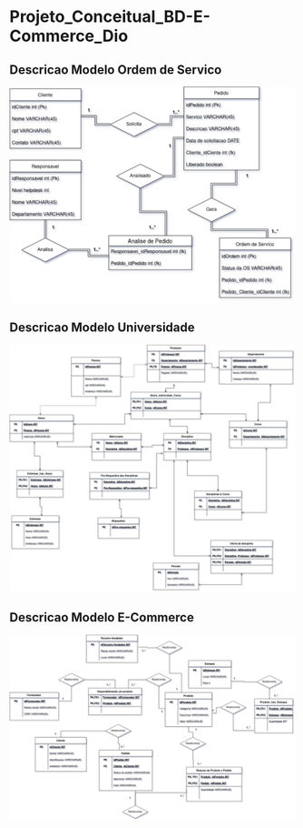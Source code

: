 # Projeto_Conceitual_BD-E-Commerce_Dio

## Descricao Modelo Ordem de Servico

<p align="center">
  <img src="Ordem.drawio.png" width="550" title="hover text">
  
</p>

##

## Descricao Modelo Universidade

<p align="center">
  <img src="Universidade.drawio(2).png" width="750" title="hover text">
  
</p>

##

## Descricao Modelo E-Commerce

<p align="center">
  <img src="E-commerce.drawio(1).png" width="750" title="hover text">
  
</p>
